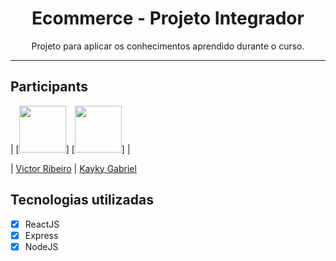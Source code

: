 <h1 align="center">
Ecommerce - Projeto Integrador
</h1>

<p align="center">Projeto para aplicar os conhecimentos aprendido durante o curso.</p>

<hr>

## Participants

| [<img src="https://avatars.githubusercontent.com/u/89157173?v=4" width="75px;"/>] [<img src="https://avatars.githubusercontent.com/u/102265016?v=4" width="75px;"/>] |

| [Victor Ribeiro](https://github.com/VictorRibeiroH)
| [Kayky Gabriel](https://github.com/KaykyGN)

## Tecnologias utilizadas

- [x] ReactJS
- [x] Express
- [x] NodeJS
